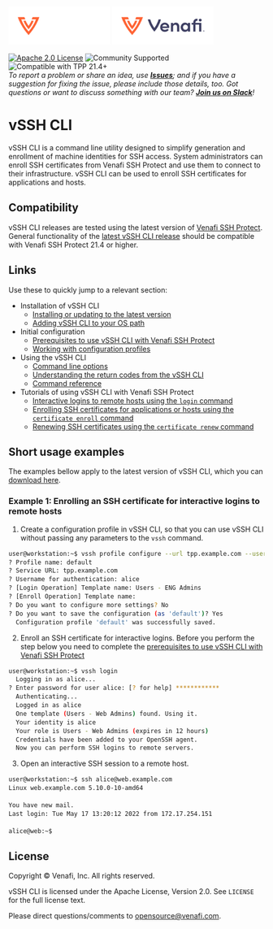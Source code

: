 <!-- HEADER BEGIN-->
<img src="https://raw.githubusercontent.com/Venafi/vssh-cli/master/.github/images/Venafi_LOGO_OrangeWhite_rgb_f.svg#gh-dark-mode-only" width="200px">
<img src="https://raw.githubusercontent.com/Venafi/vssh-cli/master/.github/images/Venafi_LOGO_OrangeIndigo_rgb_f.svg#gh-light-mode-only" width="200px">

[![Apache 2.0 License](https://img.shields.io/badge/License-Apache%202.0-blue.svg)](https://opensource.org/licenses/Apache-2.0)
![Community Supported](https://img.shields.io/badge/Support%20Level-Community-brightgreen)
![Compatible with TPP 21.4+](https://img.shields.io/badge/Compatibility-TPP%2021.4+-f9a90c)  
_To report a problem or share an idea, use **[Issues](../issues)**; and if you have a suggestion for fixing the issue, please include those details, too.
Got questions or want to discuss something with our team? **[Join us on Slack](https://join.slack.com/t/venafi-integrations/shared_invite/zt-i8fwc379-kDJlmzU8OiIQOJFSwiA~dg)**!_
<!-- HEADER END-->

# vSSH CLI
vSSH CLI is a command line utility designed to simplify generation and enrollment of machine identities for SSH access. System administrators can enroll SSH certificates from Venafi SSH Protect and use them to connect to their infrastructure. vSSH CLI can be used to enroll SSH certificates for applications and hosts.

## Compatibility
vSSH CLI releases are tested using the latest version of [Venafi SSH Protect](https://www.venafi.com/platform/ssh-protect).  General functionality of the
[latest vSSH CLI release](../releases/latest) should be compatible with Venafi SSH Protect 21.4 or higher.

## Links
Use these to quickly jump to a relevant section:
- Installation of vSSH CLI
    - [Installing or updating to the latest version](../../../wiki/Installing-or-updating-to-the-latest-version)
    - [Adding vSSH CLI to your OS path](../../../wiki/Adding-the-vSSH-CLI-to-your-path)
- Initial configuration
    - [Prerequisites to use vSSH CLI with Venafi SSH Protect](../../../wiki/Prerequisites-to-use-vSSH-CLI-with-Venafi-SSH-Protect)
    - [Working with configuration profiles](../../../wiki/Working-with-configuration-profiles)
- Using the vSSH CLI
    - [Command line options](../../../wiki/Command-line-options)
    - [Understanding the return codes from the vSSH CLI](../../../wiki/Understanding-return-codes-from-the-vSSH-CLI)
    - [Command reference](../../../wiki/Command-reference)
 - Tutorials of using vSSH CLI with Venafi SSH Protect
    - [Interactive logins to remote hosts using the `login` command](../../../wiki/Enrolling-SSH-certificates-for-interactive-logins-to-remote-hosts)
    - [Enrolling SSH certificates for applications or hosts using the `certificate enroll` command](../../../wiki/Enrolling-an-SSH-certificate-for-an-application-or-host)
    - [Renewing SSH certificates using the `certificate renew` command](../../../wiki/Renewing-an-SSH-certificate)

## Short usage examples
The examples bellow apply to the latest version of vSSH CLI, which you can [download here](../../../releases/latest).

### Example 1: Enrolling an SSH certificate for interactive logins to remote hosts
1. Create a configuration profile in vSSH CLI, so that you can use vSSH CLI without passing any parameters to the `vssh` command.
```bash
user@workstation:~$ vssh profile configure --url tpp.example.com --user alice --template-login "Users - Web Admins"
? Profile name: default
? Service URL: tpp.example.com
? Username for authentication: alice
? [Login Operation] Template name: Users - ENG Admins
? [Enroll Operation] Template name: 
? Do you want to configure more settings? No
? Do you want to save the configuration (as 'default')? Yes
  Configuration profile 'default' was successfully saved.
```

2. Enroll an SSH certificate for interactive logins. Before you perform the step below you need to complete the [prerequisites to use vSSH CLI with Venafi SSH Protect](../../../wiki/Prerequisites-to-use-vSSH-CLI-with-Venafi-SSH-Protect)
```bash
user@workstation:~$ vssh login
  Logging in as alice...              
? Enter password for user alice: [? for help] ************
  Authenticating...
  Logged in as alice                            
  One template (Users - Web Admins) found. Using it.    
  Your identity is alice            
  Your role is Users - Web Admins (expires in 12 hours) 
  Credentials have been added to your OpenSSH agent. 
  Now you can perform SSH logins to remote servers.
```

3. Open an interactive SSH session to a remote host.
```bash
user@workstation:~$ ssh alice@web.example.com
Linux web.example.com 5.10.0-10-amd64

You have new mail.
Last login: Tue May 17 13:20:12 2022 from 172.17.254.151

alice@web:~$ 
```

## License

Copyright &copy; Venafi, Inc. All rights reserved.

vSSH CLI is licensed under the Apache License, Version 2.0. See `LICENSE` for the full license text.

Please direct questions/comments to opensource@venafi.com.